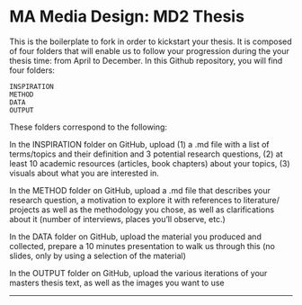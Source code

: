 # MA Media Design: MD2 Thesis

This is the boilerplate to fork in order to kickstart your thesis. It is composed of four folders that will enable us to follow your progression during the your thesis time: from April to December. In this Github repository, you will find four folders:

```
INSPIRATION
METHOD
DATA
OUTPUT
```
These folders correspond to the following:

In the INSPIRATION folder on GitHub, upload (1) a .md file with a list of terms/topics and their definition and 3 potential research questions, (2) at least 10 academic resources (articles, book chapters) about your topics, (3) visuals about what you are interested in.

In the METHOD folder on GitHub, upload a .md file that describes your research question, a motivation to explore it with references to literature/ projects as well as the methodology you chose, as well as clarifications about it (number of interviews, places you’ll observe, etc.)

In the DATA folder on GitHub, upload the material you produced and collected, prepare a 10 minutes presentation to walk us through this (no slides, only by using a selection of the material)

In the OUTPUT folder on GitHub, upload the various iterations of your masters thesis text, as well as the images you want to use


---
